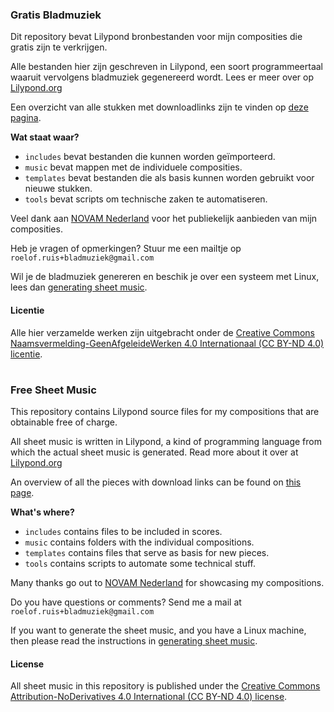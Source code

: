### Gratis Bladmuziek

Dit repository bevat Lilypond bronbestanden voor mijn composities die gratis zijn te verkrijgen.

Alle bestanden hier zijn geschreven in Lilypond, een soort programmeertaal waaruit vervolgens bladmuziek gegenereerd wordt. Lees er meer over op [Lilypond.org](http://lilypond.org/)

Een overzicht van alle stukken met downloadlinks zijn te vinden op [deze pagina](https://roelofruis.github.io/free-sheets/).

**Wat staat waar?**
- `includes` bevat bestanden die kunnen worden geïmporteerd.
- `music` bevat mappen met de individuele composities.
- `templates` bevat bestanden die als basis kunnen worden gebruikt voor nieuwe stukken.
- `tools` bevat scripts om technische zaken te automatiseren.


Veel dank aan [NOVAM Nederland](http://novam.net) voor het publiekelijk aanbieden van mijn composities.

Heb je vragen of opmerkingen? Stuur me een mailtje op `roelof.ruis+bladmuziek@gmail.com`

Wil je de bladmuziek genereren en beschik je over een systeem met Linux, lees dan [generating sheet music](generate.md).

#### Licentie
Alle hier verzamelde werken zijn uitgebracht onder de [Creative Commons Naamsvermelding-GeenAfgeleideWerken 4.0 Internationaal (CC BY-ND 4.0) licentie](https://creativecommons.org/licenses/by-nd/4.0/).


#

### Free Sheet Music

This repository contains Lilypond source files for my compositions that are obtainable free of charge.

All sheet music is written in Lilypond, a kind of programming language from which the actual sheet music is generated. Read more about it over at [Lilypond.org](http://lilypond.org/)

An overview of all the pieces with download links can be found on [this page](https://roelofruis.github.io/free-sheets/).

**What's where?**
- `includes` contains files to be included in scores.
- `music` contains folders with the individual compositions.
- `templates` contains files that serve as basis for new pieces.
- `tools` contains scripts to automate some technical stuff.


Many thanks go out to [NOVAM Nederland](http://novam.net) for showcasing my compositions.

Do you have questions or comments? Send me a mail at `roelof.ruis+bladmuziek@gmail.com`

If you want to generate the sheet music, and you have a Linux machine, then please read the instructions in [generating sheet music](generate.md).

#### License
All sheet music in this repository is published under the [Creative Commons Attribution-NoDerivatives 4.0 International (CC BY-ND 4.0) license](https://creativecommons.org/licenses/by-nd/4.0/).
